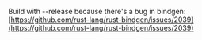 Build with --release because there's a bug in bindgen:
[https://github.com/rust-lang/rust-bindgen/issues/2039](https://github.com/rust-lang/rust-bindgen/issues/2039)
